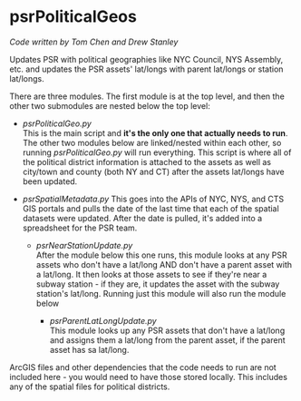 # psrPoliticalGeos

*Code written by Tom Chen and Drew Stanley*
 
 Updates PSR with political geographies like NYC Council, NYS Assembly, etc. and updates the PSR assets' lat/longs with parent lat/longs or station lat/longs. 

There are three modules. The first module is at the top level, and then the other two submodules are nested below the top level: 
* *psrPoliticalGeo.py*  
   This is the main script and **it's the only one that actually needs to run**. The other two modules below are linked/nested within each other, so running *psrPoliticalGeo.py* will run everything. This script is where all of the political district information is attached to the assets as well as city/town and county (both NY and CT) after the assets lat/longs have been updated.

* *psrSpatialMetadata.py*
   This goes into the APIs of NYC, NYS, and CTS GIS portals and pulls the date of the last time that each of the spatial datasets were updated. After the date is pulled, it's added into a spreadsheet for the PSR team.

    * *psrNearStationUpdate.py*  
        After the module below this one runs, this module looks at any PSR assets who don't have a lat/long AND don't have a parent asset with a lat/long. It then looks at those assets to see if they're near a subway station - if they are, it updates the asset with the subway station's lat/long. Running just this module will also run the module below

        * *psrParentLatLongUpdate.py*  
           This module looks up any PSR assets that don't have a lat/long and assigns them a lat/long from the parent asset, if the parent asset has sa lat/long.

ArcGIS files and other dependencies that the code needs to run are not included here - you would need to have those stored locally. This includes any of the spatial files for political districts.
